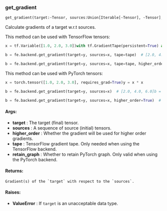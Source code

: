 

### get_gradient
```python
get_gradient(target:~Tensor, sources:Union[Iterable[~Tensor], ~Tensor], higher_order:bool=False, tape:Union[tensorflow.python.eager.backprop.GradientTape, NoneType]=None, retain_graph:bool=True) -> Union[Iterable[~Tensor], ~Tensor]
```
Calculate gradients of a target w.r.t sources.

This method can be used with TensorFlow tensors:
```python
x = tf.Variable([1.0, 2.0, 3.0])with tf.GradientTape(persistent=True) as tape:y = x * x

b = fe.backend.get_gradient(target=y, sources=x, tape=tape)  # [2.0, 4.0, 6.0]b = fe.backend.get_gradient(target=b, sources=x, tape=tape)  # None

b = fe.backend.get_gradient(target=y, sources=x, tape=tape, higher_order=True)  # [2.0, 4.0, 6.0]b = fe.backend.get_gradient(target=b, sources=x, tape=tape)  # [2.0, 2.0, 2.0]
```


This method can be used with PyTorch tensors:
```python
x = torch.tensor([1.0, 2.0, 3.0], requires_grad=True)y = x * x

b = fe.backend.get_gradient(target=y, sources=x)  # [2.0, 4.0, 6.0]b = fe.backend.get_gradient(target=b, sources=x)  # Error - b does not have a backwards function

b = fe.backend.get_gradient(target=y, sources=x, higher_order=True)  # [2.0, 4.0, 6.0]b = fe.backend.get_gradient(target=b, sources=x)  # [2.0, 2.0, 2.0]
```




#### Args:

* **target** :  The target (final) tensor.
* **sources** :  A sequence of source (initial) tensors.
* **higher_order** :  Whether the gradient will be used for higher order gradients.
* **tape** :  TensorFlow gradient tape. Only needed when using the TensorFlow backend.
* **retain_graph** :  Whether to retain PyTorch graph. Only valid when using the PyTorch backend.

#### Returns:
    Gradient(s) of the `target` with respect to the `sources`.

#### Raises:

* **ValueError** :  If `target` is an unacceptable data type.